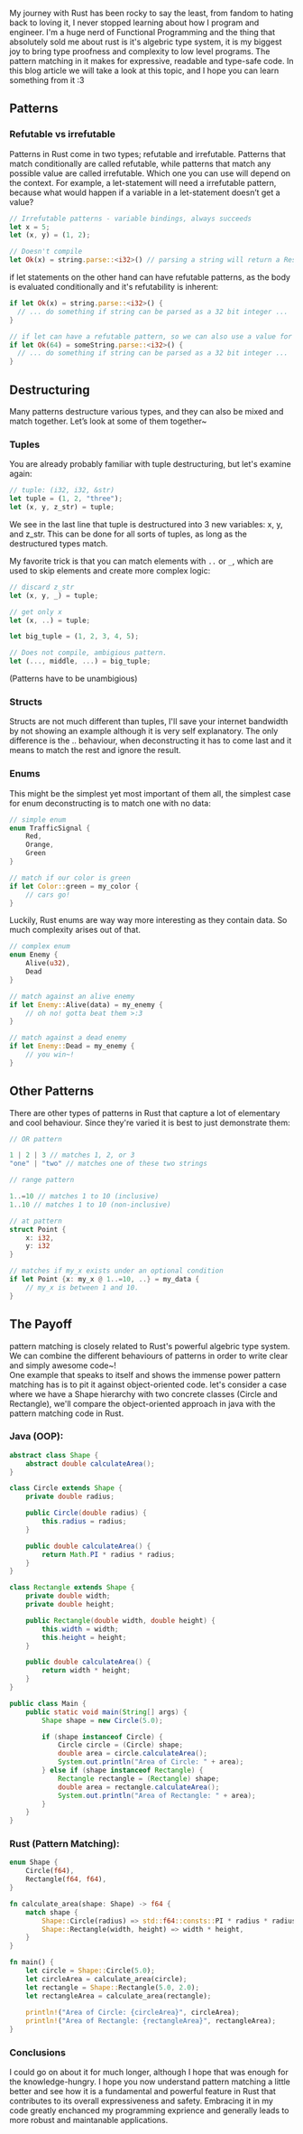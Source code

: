 My journey with Rust has been rocky to say the least, from fandom to hating back to loving it, I never stopped learning about how I program and engineer. I'm a huge nerd of Functional Programming and the thing that absolutely sold me about rust is it's algebric type system, it is my biggest joy to bring type proofness and complexity to low level programs. The pattern matching in it makes for expressive, readable and type-safe code. In this blog article we will take a look at this topic, and I hope you can learn something from it :3

## Patterns

### Refutable vs irrefutable
Patterns in Rust come in two types; refutable and irrefutable. Patterns that match conditionally are called refutable, while patterns that match any possible value are called irrefutable. Which one you can use will depend on the context. For example, a let-statement will need a irrefutable pattern, because what would happen if a variable in a let-statement doesn’t get a value?

```rust
// Irrefutable patterns - variable bindings, always succeeds
let x = 5;
let (x, y) = (1, 2);

// Doesn't compile
let Ok(x) = string.parse::<i32>() // parsing a string will return a Result<T>, and it is refutable whether it's an OK(x)
```

if let statements on the other hand can have refutable patterns, as the body is evaluated conditionally and it's refutability is inherent:

```rust
if let Ok(x) = string.parse::<i32>() {
  // ... do something if string can be parsed as a 32 bit integer ...
}

// if let can have a refutable pattern, so we can also use a value for x:
if let Ok(64) = someString.parse::<i32>() {
  // ... do something if string can be parsed as a 32 bit integer ...
}
``` 

## Destructuring
Many patterns destructure various types, and they can also be mixed and match together. Let’s look at some of them together~

### Tuples
You are already probably familiar with tuple destructuring, but let's examine again:

```rust
// tuple: (i32, i32, &str)
let tuple = (1, 2, "three");
let (x, y, z_str) = tuple;
```

We see in the last line that tuple is destructured into 3 new variables: x, y, and z_str.
This can be done for all sorts of tuples, as long as the destructured types match.

My favorite trick is that you can match elements with ``..`` or ``_``, which are used to skip elements and create more complex logic:

```rust
// discard z_str
let (x, y, _) = tuple;

// get only x
let (x, ..) = tuple;

let big_tuple = (1, 2, 3, 4, 5);

// Does not compile, ambigious pattern.
let (..., middle, ...) = big_tuple;
```
(Patterns have to be unambigious)

### Structs
Structs are not much different than tuples, I'll save your internet bandwidth by not showing an example although it is very self explanatory. The only difference is the .. behaviour, when deconstructing it has to come last and it means to match the rest and ignore the result.

### Enums
This might be the simplest yet most important of them all, the simplest case for enum deconstructing is to match one with no data:

```rust
// simple enum
enum TrafficSignal {
    Red,
    Orange,
    Green
}

// match if our color is green
if let Color::green = my_color {
    // cars go!
}
```

Luckily, Rust enums are way way more interesting as they contain data. So much complexity arises out of that.

```rust
// complex enum
enum Enemy {
    Alive(u32),
    Dead
}

// match against an alive enemy
if let Enemy::Alive(data) = my_enemy {
    // oh no! gotta beat them >:3
}

// match against a dead enemy
if let Enemy::Dead = my_enemy {
    // you win~!
}
```

## Other Patterns
There are other types of patterns in Rust that capture a lot of elementary and cool behaviour. Since they're varied it is best to just demonstrate them:

```rust
// OR pattern

1 | 2 | 3 // matches 1, 2, or 3
"one" | "two" // matches one of these two strings

// range pattern

1..=10 // matches 1 to 10 (inclusive)
1..10 // matches 1 to 10 (non-inclusive)

// at pattern
struct Point {
    x: i32,
    y: i32
}

// matches if my_x exists under an optional condition
if let Point {x: my_x @ 1..=10, ..} = my_data {
    // my_x is between 1 and 10.
}
```

## The Payoff
pattern matching is closely related to Rust's powerful algebric type system. We can combine the different behaviours of patterns in order to write clear and simply awesome code~!<br>
One example that speaks to itself and shows the immense power pattern matching has is to pit it against object-oriented code. let's consider a case where we have a Shape hierarchy with two concrete classes (Circle and Rectangle), we'll compare the object-oriented approach in java with the pattern matching code in Rust.

### Java (OOP):
```java
abstract class Shape {
    abstract double calculateArea();
}

class Circle extends Shape {
    private double radius;

    public Circle(double radius) {
        this.radius = radius;
    }

    public double calculateArea() {
        return Math.PI * radius * radius;
    }
}

class Rectangle extends Shape {
    private double width;
    private double height;

    public Rectangle(double width, double height) {
        this.width = width;
        this.height = height;
    }

    public double calculateArea() {
        return width * height;
    }
}

public class Main {
    public static void main(String[] args) {
        Shape shape = new Circle(5.0);

        if (shape instanceof Circle) {
            Circle circle = (Circle) shape;
            double area = circle.calculateArea();
            System.out.println("Area of Circle: " + area);
        } else if (shape instanceof Rectangle) {
            Rectangle rectangle = (Rectangle) shape;
            double area = rectangle.calculateArea();
            System.out.println("Area of Rectangle: " + area);
        }
    }
}
```
### Rust (Pattern Matching):
```rust
enum Shape {
    Circle(f64),
    Rectangle(f64, f64),
}

fn calculate_area(shape: Shape) -> f64 {
    match shape {
        Shape::Circle(radius) => std::f64::consts::PI * radius * radius,
        Shape::Rectangle(width, height) => width * height,
    }
}

fn main() {
    let circle = Shape::Circle(5.0);
    let circleArea = calculate_area(circle);
    let rectangle = Shape::Rectangle(5.0, 2.0);
    let rectangleArea = calculate_area(rectangle);
    
    println!("Area of Circle: {circleArea}", circleArea);
    println!("Area of Rectangle: {rectangleArea}", rectangleArea);
}
```

### Conclusions
I could go on about it for much longer, although I hope that was enough for the knowledge-hungry.
I hope you now understand pattern matching a little better and see how it is a fundamental and powerful feature in Rust that contributes to its overall expressiveness and safety. Embracing it in my code greatly enchanced my programming exprience and generally leads to more robust and maintanable applications.
